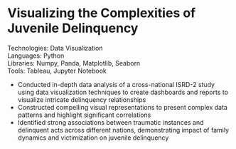 # Visualizing the Complexities of Juvenile Delinquency

Technologies: Data Visualization <br>
Languages: Python <br>
Libraries: Numpy, Panda, Matplotlib, Seaborn <br>
Tools: Tableau, Jupyter Notebook <br>


- Conducted in-depth data analysis of a cross-national ISRD-2 study using data visualization techniques to create dashboards and reports to visualize intricate delinquency relationships
- Constructed compelling visual representations to present complex data patterns and highlight significant correlations
- Identified strong associations between traumatic instances and delinquent acts across different nations, demonstrating impact of family dynamics and victimization on juvenile delinquency
